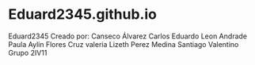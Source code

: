 # Eduard2345.github.io
Eduard2345
Creado por:
Canseco Álvarez Carlos Eduardo
Leon Andrade Paula Aylin
Flores Cruz valeria Lizeth
Perez Medina Santiago Valentino
Grupo 2IV11
